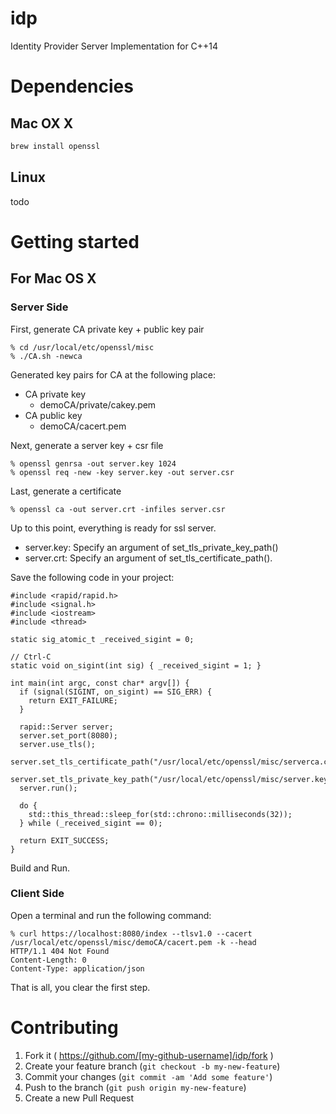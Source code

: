 # idp

Identity Provider Server Implementation for C++14

# Dependencies

## Mac OX X

```sh
brew install openssl
```

## Linux

todo

# Getting started

## For Mac OS X

### Server Side

First, generate CA private key + public key pair
```
% cd /usr/local/etc/openssl/misc
% ./CA.sh -newca
```

Generated key pairs for CA at the following place:
* CA private key
  * demoCA/private/cakey.pem
* CA public key
  * demoCA/cacert.pem

Next, generate a server key + csr file
```
% openssl genrsa -out server.key 1024
% openssl req -new -key server.key -out server.csr
```

Last, generate a certificate
```
% openssl ca -out server.crt -infiles server.csr
```

Up to this point, everything is ready for ssl server.
* server.key: Specify an argument of set_tls_private_key_path()
* server.crt: Specify an argument of set_tls_certificate_path().

Save the following code in your project:
```
#include <rapid/rapid.h>
#include <signal.h>
#include <iostream>
#include <thread>

static sig_atomic_t _received_sigint = 0;

// Ctrl-C
static void on_sigint(int sig) { _received_sigint = 1; }

int main(int argc, const char* argv[]) {
  if (signal(SIGINT, on_sigint) == SIG_ERR) {
    return EXIT_FAILURE;
  }

  rapid::Server server;
  server.set_port(8080);
  server.use_tls();
  server.set_tls_certificate_path("/usr/local/etc/openssl/misc/serverca.crt");
  server.set_tls_private_key_path("/usr/local/etc/openssl/misc/server.key");
  server.run();

  do {
    std::this_thread::sleep_for(std::chrono::milliseconds(32));
  } while (_received_sigint == 0);

  return EXIT_SUCCESS;
}
```

Build and Run.

### Client Side

Open a terminal and run the following command:
```
% curl https://localhost:8080/index --tlsv1.0 --cacert /usr/local/etc/openssl/misc/demoCA/cacert.pem -k --head
HTTP/1.1 404 Not Found
Content-Length: 0
Content-Type: application/json
```

That is all, you clear the first step.



# Contributing

1. Fork it ( https://github.com/[my-github-username]/idp/fork )
2. Create your feature branch (`git checkout -b my-new-feature`)
3. Commit your changes (`git commit -am 'Add some feature'`)
4. Push to the branch (`git push origin my-new-feature`)
5. Create a new Pull Request